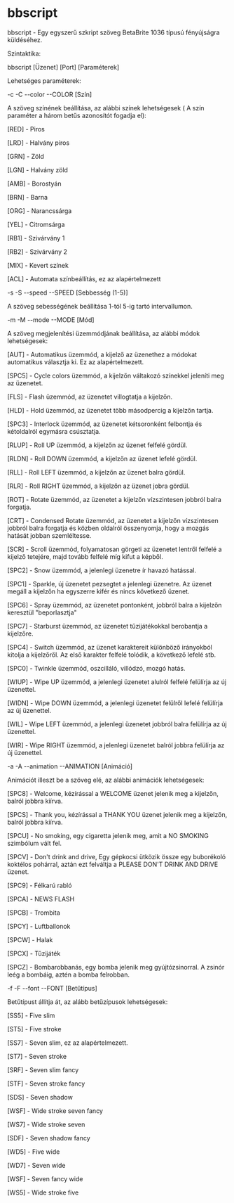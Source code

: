 # bbscript

bbscript - Egy egyszerű szkript szöveg BetaBrite 1036 típusú fényújságra küldéséhez.

Szintaktika:

bbscript [Üzenet] [Port] [Paraméterek]

Lehetséges paraméterek:

-c -C --color --COLOR [Szín]

A szöveg színének beállítása, az alábbi színek lehetségesek ( A szín paraméter a három betűs azonosítót fogadja el):

[RED] - Piros

[LRD] - Halvány piros

[GRN] - Zöld

[LGN] - Halvány zöld

[AMB] - Borostyán

[BRN] - Barna

[ORG] - Narancssárga

[YEL] - Citromsárga

[RB1] - Szivárvány 1

[RB2] - Szivárvány 2

[MIX] - Kevert színek

[ACL] - Automata színbeállítás, ez az alapértelmezett

-s -S --speed --SPEED [Sebbesség (1-5)]

A szöveg sebességének beállítása 1-tól 5-ig tartó intervallumon.

-m -M --mode  --MODE [Mód]

A szöveg megjelenítési üzemmódjának beállítása, az alábbi módok lehetségesek:

 [AUT] - Automatikus üzemmód, a kijelző az üzenethez a módokat automatikus választja ki. Ez az alapértelmezett. 

 [SPC5] - Cycle colors üzemmód, a kijelzőn váltakozó színekkel jeleníti meg az üzenetet.

 [FLS] - Flash üzemmód, az üzenetet villogtatja a kijelzőn.

 [HLD] - Hold üzemmód, az üzenetet több másodpercig a kijelzőn tartja.

 [SPC3] - Interlock üzemmód, az üzenetet kétsoronként felbontja és kétoldalról egymásra csúsztatja.

 [RLUP] - Roll UP üzemmód, a kijelzőn az üzenet felfelé gördül.

 [RLDN] - Roll DOWN üzemmód, a kijelzőn az üzenet lefelé gördül.

 [RLL] - Roll LEFT üzemmód, a kijelzőn az üzenet balra gördül.

 [RLR] - Roll RIGHT üzemmód, a kijelzőn az üzenet jobra gördül.
 
 [ROT] - Rotate üzemmód, az üzenetet a kijelzőn vízszintesen jobbról balra forgatja.

 [CRT] - Condensed Rotate üzemmód, az üzenetet a kijelzőn vízszintesen jobbról balra forgatja és közben oldalról összenyomja, hogy a mozgás hatását jobban szemléltesse.

 [SCR] - Scroll üzemmód, folyamatosan görgeti az üzenetet lentről felfelé a kijelző tetejére, majd tovább felfelé míg kifut a képből.

 [SPC2] - Snow üzemmód, a jelenlegi üzenetre ír havazó hatással.

 [SPC1] - Sparkle, új üzenetet pezsegtet a jelenlegi üzenetre. Az üzenet megáll a kijelzőn ha egyszerre kifér és nincs következő üzenet.

 [SPC6] - Spray üzemmód, az üzenetet pontonként, jobbról balra a kijelzőn keresztül "beporlasztja" 

 [SPC7] - Starburst üzemmód, az üzenetet tűzijátékokkal berobantja a kijelzőre.

 [SPC4] - Switch üzemmód, az üzenet karaktereit különböző irányokból kitolja a kijelzőről. Az első karakter felfelé tolódik, a következő lefelé stb.

 [SPC0] - Twinkle üzemmód, oszcilláló, villódzó, mozgó hatás.

 [WIUP] - Wipe UP üzemmód, a jelenlegi üzenetet alulról felfelé felülírja az új üzenettel.

 [WIDN] - Wipe DOWN üzemmód, a jelenlegi üzenetet felülről lefelé felülírja az új üzenettel.

 [WIL] - Wipe LEFT üzemmód, a jelenlegi üzenetet jobbról balra felülírja az új üzenettel.

 [WIR] - Wipe RIGHT üzemmód, a jelenlegi üzenetet balról jobbra felülírja az új üzenettel.

-a -A --animation --ANIMATION [Animáció]

Animációt illeszt be a szöveg elé, az alábbi animációk lehetségesek:

 [SPC8] - Welcome, kézírással a WELCOME üzenet jelenik meg a kijelzőn, balról jobbra kiírva.

 [SPCS] - Thank you, kézírással a THANK YOU üzenet jelenik meg a kijelzőn, balról jobbra kiírva.

 [SPCU] - No smoking, egy cigaretta jelenik meg, amit a NO SMOKING szimbólum vált fel.

 [SPCV] - Don't drink and drive, Egy gépkocsi ütközik össze egy buborékoló koktélos pohárral, aztán ezt felváltja a PLEASE DON'T DRINK AND DRIVE üzenet.

 [SPC9] - Félkarú rabló

 [SPCA] - NEWS FLASH

 [SPCB] - Trombita

 [SPCY] - Luftballonok

 [SPCW] - Halak

 [SPCX] - Tűzijáték

 [SPCZ] - Bombarobbanás, egy bomba jelenik meg gyújtózsinorral. A zsinór leég a bombáig, aztén a bomba felrobban.  

-f -F --font --FONT [Betűtípus]

Betűtípust állítja át, az alább betűzípusok lehetségesek:

 [SS5] - Five slim

 [ST5] - Five stroke

 [SS7] - Seven slim, ez az alapértelmezett.

 [ST7] - Seven stroke

 [SRF] - Seven slim fancy

 [STF] - Seven stroke fancy

 [SDS] - Seven shadow

 [WSF] - Wide stroke seven fancy

 [WS7] - Wide stroke seven

 [SDF] - Seven shadow fancy

 [WD5] - Five wide

 [WD7] - Seven wide

 [WSF] - Seven fancy wide

 [WS5] - Wide stroke five

